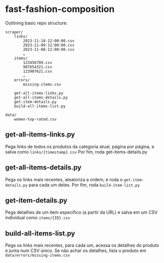 # fast-fashion-composition

Outlining basic repo structure:

```
scraper/
    links/
        2023-11-10-12:00:00.csv
        2023-11-09-12:00:00.csv
        2023-11-08-12:00:00.csv
        …
    items/
        123456789.csv
        987654321.csv
        123987621.csv
        …
    errors/
        missing-items.csv

    get-all-items-links.py
    get-all-items-details.py
    get-item-details.py
    build-all-items-list.py

data/
    women-top-rated.csv
```

## get-all-items-links.py

Pega links de todos os produtos da categoria atual, página por página, e salva como `links/{timestamp}.csv`
Por fim, roda get-items-details.py

## get-all-items-details.py

Pega os links mais recentes, aleatoriza a ordem, e roda o `get-item-details.py` para cada um deles. Por fim, roda `build-item-list.py`

## get-item-details.py

Pega detalhes de um item específico (a partir da URL) e salva em um CSV individual como `items/{ID}.csv`

## build-all-items-list.py

Pega os links mais recentes, para cada um, acessa os detalhes do produto e junta num CSV único. Se não achar os detalhes, lista o produto em `data/errors/missing-items.csv`
